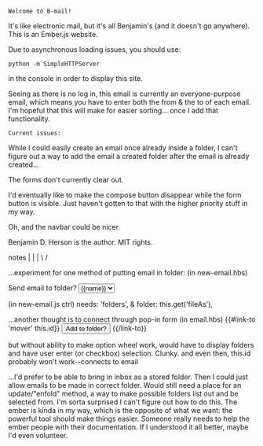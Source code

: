 ```
Welcome to B-mail!
```

It's like electronic mail, but it's all Benjamin's
(and it doesn't go anywhere).
This is an Ember.js website.

Due to asynchronous loading issues, you should use:

```
python -m SimpleHTTPServer
```

in the console in order to display this site.

Seeing as there is no log in,
this email is currently an everyone-purpose email,
which means you have to enter both the from & the to of each email.
I'm hopeful that this will make for easier sorting...
once I add that functionality.

```
Current issues:
```

While I could easily create an email once already inside a folder,
I can't figure out a way to add the email a created folder
after the email is already created...

The forms don't currently clear out.

I'd eventually like to make the compose button disappear
while the form button is visible. Just haven't gotten to that
with the higher priority stuff in my way.

Oh, and the navbar could be nicer.

Benjamin D. Herson is the author. MIT rights.


notes
 |
 |
 |
\ /


...experiment for one method of putting email in folder:
(in new-email.hbs)
<div class="form-group">
  <label for="fileAs">Send email to folder?</label>
  <select id="fileAs" {{bind-attr value=fileAs}}>
    {{#each item in folders}}
      <option>{{name}}</option>
    {{/each}}
  </select>
</div>

(in new-email.js ctrl)
needs: 'folders',
&
folder: this.get('fileAs'),

...another thought is to connect through pop-in form
(in email.hbs)
{{#link-to 'mover' this.id}}
  <button class="btn btn-sm btn-success">Add to folder?</button>
{{/link-to}}

but without ability to make option wheel work, would have to display
folders and have user enter (or checkbox) selection. Clunky.
and even then, this.id probably won't work--connects to email


...I'd prefer to be able to bring in inbox as a stored folder.
Then I could just allow emails to be made in correct folder.
Would still need a place for an update/"enfold" method,
a way to make possible folders list out and be selected from.
I'm sorta surprised I can't figure out how to do this.
The ember is kinda in my way, which is the opposite of what we want:
the powerful tool should make things easier.
Someone really needs to help the ember people with their documentation.
If I understood it all better, maybe I'd even volunteer.
